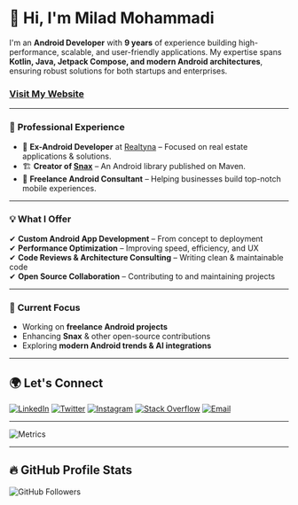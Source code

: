 # 👋 Hi, I'm Milad Mohammadi

I'm an **Android Developer** with **9 years** of experience building high-performance, scalable, and user-friendly applications. My expertise spans **Kotlin, Java, Jetpack Compose, and modern Android architectures**, ensuring robust solutions for both startups and enterprises.
### **[Visit My Website](https://vimilad.com)**

---

### 🚀 **Professional Experience**
- 💼 **Ex-Android Developer** at [Realtyna](https://realtyna.com/) – Focused on real estate applications & solutions.
- 🏗 **Creator of [Snax](https://central.sonatype.com/artifact/com.vimilad/Snax)** – An Android library published on Maven.
- 🔧 **Freelance Android Consultant** – Helping businesses build top-notch mobile experiences.

---

### 💡 **What I Offer**
✔ **Custom Android App Development** – From concept to deployment  
✔ **Performance Optimization** – Improving speed, efficiency, and UX  
✔ **Code Reviews & Architecture Consulting** – Writing clean & maintainable code  
✔ **Open Source Collaboration** – Contributing to and maintaining projects  

---

### 📌 **Current Focus**
- Working on **freelance Android projects**
- Enhancing **Snax** & other open-source contributions
- Exploring **modern Android trends & AI integrations**

---

## 🌍 **Let's Connect**
[![LinkedIn](https://img.shields.io/badge/-LinkedIn-0A66C2?logo=linkedin&logoColor=white)](https://www.linkedin.com/in/vimilad/)
[![Twitter](https://img.shields.io/twitter/follow/vimiladi)](https://twitter.com/vimiladi)
[![Instagram](https://img.shields.io/badge/-Instagram-8a3ab9?logo=instagram&logoColor=white)](https://www.instagram.com/vimilad/)
[![Stack Overflow](https://img.shields.io/badge/-Stackoverflow-F48024?logo=stackoverflow&logoColor=white)](https://stackoverflow.com/users/9764331/milad-mohammadi)
[![Email](https://img.shields.io/badge/-Gmail-4285F4?logo=gmail&logoColor=white)](mailto:mohammadi.dev@gmail.com)

---

![Metrics](https://metrics.lecoq.io/Milad-Mohammadi)

---

## 🔥 **GitHub Profile Stats**
![GitHub Followers](https://img.shields.io/github/followers/milad-mohammadi)
